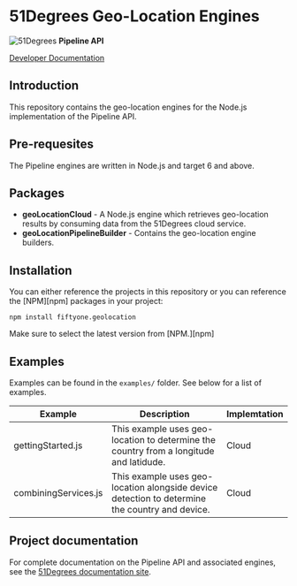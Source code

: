 # 51Degrees Geo-Location Engines

![51Degrees](https://51degrees.com/DesktopModules/FiftyOne/Distributor/Logo.ashx?utm_source=github&utm_medium=repository&utm_content=readme_main&utm_campaign=node-open-source "Data rewards the curious") **Pipeline API**

[Developer Documentation](https://docs.51degrees.com?utm_source=github&utm_medium=repository&utm_content=documentation&utm_campaign=node-open-source "developer documentation")

## Introduction

This repository contains the geo-location engines for the Node.js implementation of the Pipeline API.

## Pre-requesites

The Pipeline engines are written in Node.js and target 6 and above.

## Packages
- **geoLocationCloud** - A Node.js engine which retrieves geo-location results by consuming data from the 51Degrees cloud service.
- **geoLocationPipelineBuilder** - Contains the geo-location engine builders.

## Installation

You can either reference the projects in this repository or you can reference the [NPM][npm] packages in your project:

```
npm install fiftyone.geolocation
```

Make sure to select the latest version from [NPM.][npm]

## Examples

Examples can be found in the `examples/` folder. See below for a list of examples.

|Example|Description|Implemtation|
|-------|-----------|------------|
|gettingStarted.js|This example uses geo-location to determine the country from a longitude and latidude.|Cloud|
|combiningServices.js|This example uses geo-location alongside device detection to determine the country and device.|Cloud|

## Project documentation

For complete documentation on the Pipeline API and associated engines, see the [51Degrees documentation site][Documentation].

[Documentation]: https://docs.51degrees.com
[nuget]: https://www.npmjs.com/package/fiftyone.geolocation